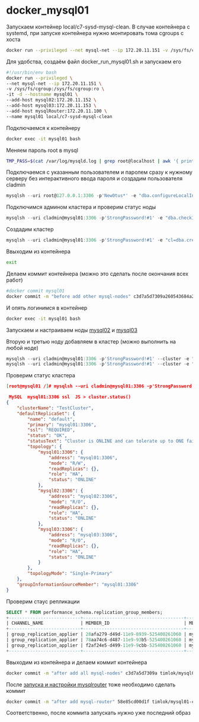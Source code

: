 # docker_mysql01

Запускаем контейнер local/c7-sysd-mysql-clean.
В случае контейнера с systemd, при запуске контейнера нужно монтировать тома cgroups с хоста
```bash
docker run --privileged --net mysql-net --ip 172.20.11.151 -v /sys/fs/cgroup:/sys/fs/cgroup:ro -it -d --hostname mysql01 --add-host mysql02:172.20.11.152 --add-host mysql03:172.20.11.153 --add-host mysqlRouter:172.20.11.100 --name mysql01 local/c7-sysd-mysql-clean
```
Для удобства, создаём файл docker_run_mysql01.sh и запускаем его
```bash
#!/usr/bin/env bash
docker run --privileged \
--net mysql-net --ip 172.20.11.151 \
-v /sys/fs/cgroup:/sys/fs/cgroup:ro \
-it -d --hostname mysql01 \
--add-host mysql02:172.20.11.152 \
--add-host mysql03:172.20.11.153 \
--add-host mysqlRouter:172.20.11.100 \
--name mysql01 local/c7-sysd-mysql-clean
```
Подключаемся к контейнеру
```bash
docker exec -it mysql01 bash
```
Меняем пароль root в mysql
```bash
TMP_PASS=$(cat /var/log/mysqld.log | grep root@localhost | awk '{ print $13 }'); echo $TMP_PASS; mysql -uroot -p$TMP_PASS --connect-expired-password -e "alter user 'root'@'localhost' identified by 'New0tus*';"
```
Подключаемся с указанным пользователем и паролем сразу к нужному серверу без интерактивного ввода пароля и создадим пользователя cladmin
```js
mysqlsh --uri root@127.0.0.1:3306 -p'New0tus*' -e "dba.configureLocalInstance(\"127.0.0.1:3306\", {password: \"New0tus*\", mycnfPath: \"/etc/my.cnf\", clusterAdmin: \"cladmin\", clusterAdminPassword: \"StrongPassword\!\#1\"})"
```
Подключимся админом кластера и проверим статус ноды
```js
mysqlsh --uri cladmin@mysql01:3306 -p'StrongPassword!#1' -e "dba.checkInstanceConfiguration()"
```
Создадим кластер
```js
mysqlsh --uri cladmin@mysql01:3306 -p'StrongPassword!#1' -e "cl=dba.createCluster('TestCluster', {ipWhitelist: 'mysql01,mysql02,mysql03'})"
```
Ввыходим из контейнера
```bash
exit
```
Делаем коммит контейнера (можно это сделать после окончания всех работ)
```bash
#docker commit mysql01
docker commit -m "before add other mysql-nodes" c3d7a5d7309a260543684a2dc1d5bdd94e809773f76f0b9795174811e65f8e32 timlok/mysql01-cl:v1
```
И опять логинимся в контейнер
```bash
docker exec -it mysql01 bash
```
Запускаем и настраиваем ноды [mysql02](/homework/31_mysql_cluster/flies/innodb_systemd/_info/docker_mysql02.md) и [mysql03](/homework/31_mysql_cluster/flies/innodb_systemd/_info/docker_mysql03.md)

Вторую и третью ноду добавляем в кластер (можно выполнить на любой ноде)
```js
mysqlsh --uri cladmin@mysql01:3306 -p'StrongPassword!#1' --cluster -e "cluster.addInstance('cladmin@mysql02:3306', {password: \"StrongPassword\!\#1\", ipWhitelist: 'mysql01,mysql02,mysql03'})"
mysqlsh --uri cladmin@mysql01:3306 -p'StrongPassword!#1' --cluster -e "cluster.addInstance('cladmin@mysql03:3306', {password: \"StrongPassword\!\#1\", ipWhitelist: 'mysql01,mysql02,mysql03'})"
```
Проверим статус кластера
```json
[root@mysql01 /]# mysqlsh --uri cladmin@mysql01:3306 -p'StrongPassword!#1' --cluster

 MySQL  mysql01:3306 ssl  JS > cluster.status()
{   
    "clusterName": "TestCluster",
    "defaultReplicaSet": {
        "name": "default",
        "primary": "mysql01:3306",
        "ssl": "REQUIRED",
        "status": "OK",
        "statusText": "Cluster is ONLINE and can tolerate up to ONE failure.",
        "topology": {
            "mysql01:3306": {
                "address": "mysql01:3306",
                "mode": "R/W",
                "readReplicas": {},
                "role": "HA",
                "status": "ONLINE"
            },
            "mysql02:3306": {
                "address": "mysql02:3306",
                "mode": "R/O",
                "readReplicas": {},
                "role": "HA",
                "status": "ONLINE"
            },
            "mysql03:3306": {
                "address": "mysql03:3306",
                "mode": "R/O",
                "readReplicas": {},
                "role": "HA",
                "status": "ONLINE"
            }
        },
        "topologyMode": "Single-Primary"
    },
    "groupInformationSourceMember": "mysql01:3306"
}
```
Проверим стаус репликации
```sql
SELECT * FROM performance_schema.replication_group_members;
+---------------------------+--------------------------------------+-------------+-------------+--------------+-------------+----------------+
| CHANNEL_NAME              | MEMBER_ID                            | MEMBER_HOST | MEMBER_PORT | MEMBER_STATE | MEMBER_ROLE | MEMBER_VERSION |
+---------------------------+--------------------------------------+-------------+-------------+--------------+-------------+----------------+
| group_replication_applier | 28afa279-d49d-11e9-8939-525400261060 | mysql03     |        3306 | ONLINE       | SECONDARY   | 8.0.16         |
| group_replication_applier | 78aa74c6-d487-11e9-93b5-525400261060 | mysql02     |        3306 | ONLINE       | PRIMARY     | 8.0.16         |
| group_replication_applier | f2af24e5-d499-11e9-9cbb-525400261060 | mysql01     |        3306 | ONLINE       | SECONDARY   | 8.0.16         |
+---------------------------+--------------------------------------+-------------+-------------+--------------+-------------+----------------+
```
Ввыходим из контейнера и делаем коммит контейнера
```bash
docker commit -m "after add all mysql-nodes" c3d7a5d7309a timlok/mysql01-cl:v2
```
После [запуска и настройки mysqlrouter](/homework/31_mysql_cluster/flies/innodb_systemd/_info/docker_mysqlRouter.md) тоже необходимо сделать коммит
```bash
docker commit -m "after add mysql-router" 58e85cd00d1f timlok/mysql01-cl:v3
```
Соответственно, после коммита запускать нужно уже последний образ

